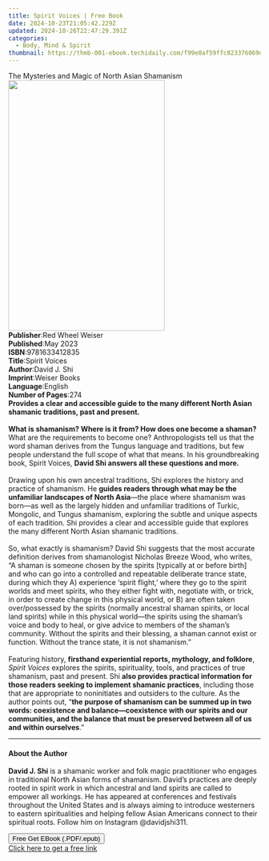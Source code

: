 ```yaml
---
title: Spirit Voices | Free Book
date: 2024-10-23T21:05:42.229Z
updated: 2024-10-26T22:47:29.391Z
categories:
  - Body, Mind & Spirit
thumbnail: https://thmb-001-ebook.techidaily.com/f99e0af59ffc823376069d4b802b5849af7da883e1cee79d9b7460247f0efa75.jpg
---
```

<main id="book-container">
  <div class="flex flex-col">
    <div class="book-brief flex-1 py-6 px-4 sm:p-6 md:py-10 md:px-8">
      <!-- brief-->
      <div class="book-brief-main">
        The Mysteries and Magic of North Asian Shamanism
      </div>
    </div>
    <div
      class="book-meta-info flex-1 grid gap-4 col-start-1 col-end-3 row-start-1 sm:mb-6 sm:grid-cols-4 lg:gap-6 lg:col-start-2 lg:row-end-6 lg:row-span-6 lg:mb-0"
    >
      <div
        class="book-meta-info-left place-content-center mt-4 p-4 text-sm leading-6 col-start-2 col-span-2 dark:text-slate-400"
      >
        <img
          class="w-full h-500 object-cover rounded-lg sm:h-255 sm:col-span-2 lg:col-span-full"
          src="https://img-001-ebook.techidaily.com/89c155ebed5cd433d5cbac4dc0d5bebd932aa30fde9f43a44369a9469b4fd3d7.jpg"
          alt=""
          width="312"
          height="500"
        />
      </div>
      <div
        class="book-meta-info-right mt-2 col-start-1 row-start-2 col-span-3 self-center"
      >
        <!-- meta data  -->
        <div class="flex flex-col px-4 md:px-8">
          <div class="flex-1">
            <strong>Publisher</strong>:<span class="px-2"
              >Red Wheel Weiser</span
            >
          </div>
          <div class="flex-1">
            <strong>Published</strong>:<span class="px-2">May 2023</span>
          </div>
          <div class="flex-1">
            <strong>ISBN</strong>:<span class="px-2">9781633412835</span>
          </div>
          <div class="flex-1">
            <strong>Title</strong>:<span class="px-2">Spirit Voices</span>
          </div>
          <div class="flex-1">
            <strong>Author</strong>:<span class="px-2">David J. Shi</span>
          </div>
          <div class="flex-1">
            <strong>Imprint</strong>:<span class="px-2">Weiser Books</span>
          </div>
          <div class="flex-1">
            <strong>Language</strong>:<span class="px-2">English</span>
          </div>
          <div class="flex-1">
            <strong>Number of Pages</strong>:<span class="px-2">274</span>
          </div>
        </div>
      </div>
    </div>
    <div class="book-description flex-1 py-6 px-4 sm:p-6 md:py-10 md:px-8">
      <div class="book-description-main">
        <div accordion-content="" id="description">
          <b
            >Provides a clear and accessible guide to the many different North
            Asian shamanic traditions, past and present.<br /><br />
            What is shamanism? Where is it from? How does one become a shaman? </b
          >What are the requirements to become one? Anthropologists tell us that
          the word shaman derives from the Tungus language and traditions, but
          few people understand the full scope of what that means. In his
          groundbreaking book, Spirit Voices,
          <b>David Shi answers all these questions and more.</b><br />
          &nbsp;<br />
          Drawing upon his own ancestral traditions, Shi explores the history
          and practice of shamanism. He
          <b
            >guides readers through what may be the unfamiliar landscapes of
            North Asia</b
          >—the place where shamanism was born—as well as the largely hidden and
          unfamiliar traditions of Turkic, Mongolic, and Tungus shamanism,
          exploring the subtle and unique aspects of each tradition. Shi
          provides a clear and accessible guide that explores the many different
          North Asian shamanic traditions.&nbsp;<br />
          &nbsp;<br />
          So, what exactly is shamanism? David Shi suggests that the most
          accurate definition derives from shamanologist Nicholas Breeze Wood,
          who writes, “A shaman is someone chosen by the spirits [typically at
          or before birth] and who can go into a controlled and repeatable
          deliberate trance state, during which they A) experience ‘spirit
          flight,’ where they go to the spirit worlds and meet spirits, who they
          either fight with, negotiate with, or trick, in order to create change
          in this physical world, or B) are often taken over/possessed by the
          spirits (normally ancestral shaman spirits, or local land spirits)
          while in this physical world—the spirits using the shaman’s voice and
          body to heal, or give advice to members of the shaman’s community.
          Without the spirits and their blessing, a shaman cannot exist or
          function. Without the trance state, it is not shamanism.”<br />
          &nbsp;<br />
          Featuring history,
          <b>firsthand experiential reports, mythology, and folklore</b>,
          <i>Spirit Voices</i> explores the spirits, spirituality, tools, and
          practices of true shamanism, past and present. Shi
          <b
            >also provides practical information for those readers seeking to
            implement shamanic practices</b
          >, including those that are appropriate to noninitiates and outsiders
          to the culture. As the author points out, “<b
            >the purpose of shamanism can be summed up in two words: coexistence
            and balance—coexistence with our spirits and our communities, and
            the balance that must be preserved between all of us and within
            ourselves</b
          >.”
        </div>
        <div class="accordion-fader"></div>
      </div>
    </div>
    <div class="book-excerpts flex-1 py-6 px-4 sm:p-6 md:py-10 md:px-8">
      <!-- excerpts-->
      <div class="book-excerpts-main">
        <hr />
        <h4 class="placeholder placeholder-heading">
          <span>About the Author</span>
        </h4>
        <p>
          <b>David J. Shi</b> is a shamanic worker and folk magic practitioner
          who engages in traditional North Asian forms of shamanism. David’s
          practices are deeply rooted in spirit work in which ancestral and land
          spirits are called to empower all workings. He has appeared at
          conferences and festivals throughout the United States and is always
          aiming to introduce westerners to eastern spiritualities and helping
          fellow Asian Americans connect to their spiritual roots. Follow him on
          Instagram @davidjshi311.
        </p>
      </div>
    </div>
    <div
      class="book-about-author flex-1 py-6 px-4 sm:p-6 md:py-10 md:px-8"
    ></div>
    <div class="book-free-get flex-1 py-6 px-4 sm:p-6 md:py-10 md:px-8">
      <button
        id="btn-free-get"
        class="bg-blue-500 hover:bg-blue-700 text-white font-bold py-2 px-4 rounded"
      >
        Free Get EBook (.PDF/.epub)
      </button>
      <div id="countdown-display" class="px-2 text-lg mt-2"></div>
      <a
        id="free-link"
        class="hidden bg-blue-500 hover:bg-blue-700 text-white font-bold py-2 px-4 rounded"
        href="https://www.ebooks.com/en-us/book/210662620/spirit-voices/david-j-shi/"
        target="_blank"
        >Click here to get a free link</a
      >
    </div>
    <script>
      let countdownTime = 0;
      let countdownInterval = null;
      document
        .getElementById('btn-free-get')
        .addEventListener('click', startCountdown);
      function startCountdown() {
        countdownTime = new Date().getTime() + 60000 * 3;
        countdownInterval = setInterval(updateCountdown, 1000);
        document.getElementById('btn-free-get').disabled = true;
        document
          .getElementById('btn-free-get')
          .classList.add('bg-gray-500', 'cursor-not-allowed');
      }
      function updateCountdown() {
        let currentTime = new Date().getTime();
        let timeLeft = countdownTime - currentTime;
        let secondsLeft = Math.floor(timeLeft / 1000);
        document.getElementById('countdown-display').innerHTML =
          `Remaining time: ${secondsLeft} seconds.`;
        if (secondsLeft <= 0) {
          clearInterval(countdownInterval);
          document.getElementById('btn-free-get').classList.add('hidden');
          document.getElementById('free-link').classList.remove('hidden');
          document.getElementById('countdown-display').innerHTML = '';
        }
      }
    </script>
  </div>
</main>

<ins class="adsbygoogle"
      style="display:block"
      data-ad-client="ca-pub-7571918770474297"
      data-ad-slot="8358498916"
      data-ad-format="auto"
      data-full-width-responsive="true"></ins>
    